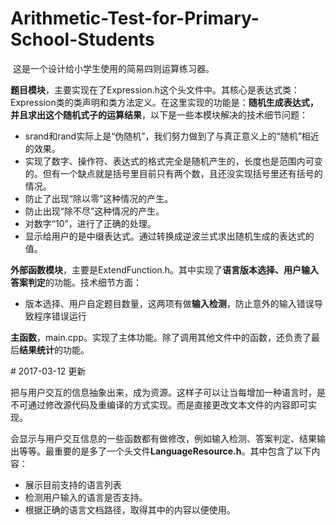 # Arithmetic-Test-for-Primary-School-Students
 这是一个设计给小学生使用的简易四则运算练习器。

**题目模块**，主要实现在了Expression.h这个头文件中。其核心是表达式类： Expression类的类声明和类方法定义。在这里实现的功能是：**随机生成表达式，并且求出这个随机式子的运算结果**，以下是一些本模块解决的技术细节问题：

- srand和rand实际上是“伪随机”，我们努力做到了与真正意义上的“随机”相近的效果。
- 实现了数字、操作符、表达式的格式完全是随机产生的，长度也是范围内可变的。但有一个缺点就是括号里目前只有两个数，且还没实现括号里还有括号的情况。
- 防止了出现“除以零”这种情况的产生。
- 防止出现“除不尽”这种情况的产生。
- 对数字“10”，进行了正确的处理。
- 显示给用户的是中缀表达式。通过转换成逆波兰式求出随机生成的表达式的值。

**外部函数模块**，主要是ExtendFunction.h。其中实现了**语言版本选择、用户输入答案判定**的功能。技术细节方面：

- 版本选择、用户自定题目数量，这两项有做**输入检测**，防止意外的输入错误导致程序错误运行


**主函数**，main.cpp。实现了主体功能。除了调用其他文件中的函数，还负责了最后**结果统计**的功能。


# 2017-03-12 更新

把与用户交互的信息抽象出来，成为资源。这样子可以让当每增加一种语言时，是不可通过修改源代码及重编译的方式实现。而是直接更改文本文件的内容即可实现。

会显示与用户交互信息的一些函数都有做修改，例如输入检测、答案判定、结果输出等等。最重要的是多了一个头文件**LanguageResource.h**。其中包含了以下内容：
- 展示目前支持的语言列表
- 检测用户输入的语言是否支持。
- 根据正确的语言文档路径，取得其中的内容以便使用。
